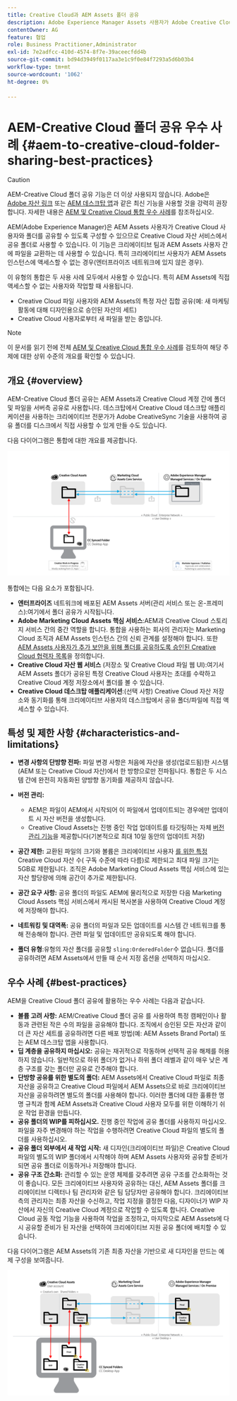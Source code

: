 ```yaml
---
title: Creative Cloud과 AEM Assets 폴더 공유
description: Adobe Experience Manager Assets 사용자가 Adobe Creative Cloud 사용자와 자산 폴더를 교환할 수 있도록 하는 구성 및 우수 사례입니다.
contentOwner: AG
feature: 협업
role: Business Practitioner,Administrator
exl-id: 7e2adfcc-410d-4574-8f7e-39aceecfdd4b
source-git-commit: bd94d3949f0117aa3e1c9f0e84f7293a5d6b03b4
workflow-type: tm+mt
source-wordcount: '1062'
ht-degree: 0%

---
```


# AEM-Creative Cloud 폴더 공유 우수 사례 {#aem-to-creative-cloud-folder-sharing-best-practices}

>[!CAUTION]
>
>AEM-Creative Cloud 폴더 공유 기능은 더 이상 사용되지 않습니다. Adobe은 [Adobe 자산 링크](https://helpx.adobe.com/enterprise/admin-guide.html/enterprise/using/adobe-asset-link.ug.html) 또는 [AEM 데스크탑 앱](https://experienceleague.adobe.com/docs/experience-manager-desktop-app/using/using.html)과 같은 최신 기능을 사용할 것을 강력히 권장합니다. 자세한 내용은 [AEM 및 Creative Cloud 통합 우수 사례](/help/assets/aem-cc-integration-best-practices.md)를 참조하십시오.

AEM(Adobe Experience Manager)은 AEM Assets 사용자가 Creative Cloud 사용자와 폴더를 공유할 수 있도록 구성할 수 있으므로 Creative Cloud 자산 서비스에서 공유 폴더로 사용할 수 있습니다. 이 기능은 크리에이티브 팀과 AEM Assets 사용자 간에 파일을 교환하는 데 사용할 수 있습니다. 특히 크리에이티브 사용자가 AEM Assets 인스턴스에 액세스할 수 없는 경우(엔터프라이즈 네트워크에 있지 않은 경우).

이 유형의 통합은 두 사용 사례 모두에서 사용할 수 있습니다. 특히 AEM Assets에 직접 액세스할 수 없는 사용자와 작업할 때 사용됩니다.

* Creative Cloud 파일 사용자와 AEM Assets의 특정 자산 집합 공유(예: 새 마케팅 활동에 대해 디자인용으로 승인된 자산의 세트)
* Creative Cloud 사용자로부터 새 파일을 받는 중입니다.

>[!NOTE]
>
>이 문서를 읽기 전에 전체 [AEM 및 Creative Cloud 통합 우수 사례](aem-cc-integration-best-practices.md)를 검토하여 해당 주제에 대한 상위 수준의 개요를 확인할 수 있습니다.

## 개요 {#overview}

AEM-Creative Cloud 폴더 공유는 AEM Assets과 Creative Cloud 계정 간에 폴더 및 파일을 서버측 공유로 사용합니다. 데스크탑에서 Creative Cloud 데스크탑 애플리케이션을 사용하는 크리에이티브 전문가가 Adobe CreativeSync 기술을 사용하여 공유 폴더를 디스크에서 직접 사용할 수 있게 만들 수도 있습니다.

다음 다이어그램은 통합에 대한 개요를 제공합니다.

![chlimage_1-406](assets/chlimage_1-406.png)

통합에는 다음 요소가 포함됩니다.

* **엔터프라이즈** 네트워크에 배포된 AEM Assets 서버(관리 서비스 또는 온-프레미스):여기에서 폴더 공유가 시작됩니다.
* **Adobe Marketing Cloud Assets 핵심 서비스**:AEM과 Creative Cloud 스토리지 서비스 간의 중간 역할을 합니다. 통합을 사용하는 회사의 관리자는 Marketing Cloud 조직과 AEM Assets 인스턴스 간의 신뢰 관계를 설정해야 합니다. 또한 [AEM Assets 사용자가 추가 보안을 위해 폴더를 공유하도록 승인된 Creative Cloud 협력자 목록](https://experienceleague.adobe.com/docs/core-services/interface/assets/t-admin-add-cc-user.html?lang=en#assets)을 정의합니다.
* **Creative Cloud 자산 웹 서비스** (저장소 및 Creative Cloud 파일 웹 UI):여기서 AEM Assets 폴더가 공유된 특정 Creative Cloud 사용자는 초대를 수락하고 Creative Cloud 계정 저장소에서 폴더를 볼 수 있습니다.
* **Creative Cloud 데스크탑 애플리케이션**:(선택 사항) Creative Cloud 자산 저장소와 동기화를 통해 크리에이티브 사용자의 데스크탑에서 공유 폴더/파일에 직접 액세스할 수 있습니다.

## 특성 및 제한 사항 {#characteristics-and-limitations}

* **변경 사항의 단방향 전파:**  파일 변경 사항은 처음에 자산을 생성(업로드됨)한 시스템(AEM 또는 Creative Cloud 자산)에서 한 방향으로만 전파됩니다. 통합은 두 시스템 간에 완전히 자동화된 양방향 동기화를 제공하지 않습니다.

* **버전 관리:**

   * AEM은 파일이 AEM에서 시작되어 이 파일에서 업데이트되는 경우에만 업데이트 시 자산 버전을 생성합니다.
   * Creative Cloud Assets는 진행 중인 작업 업데이트를 타깃팅하는 자체 [버전 관리 기능](https://helpx.adobe.com/creative-cloud/help/versioning-faq.html)을 제공합니다(기본적으로 최대 10일 동안의 업데이트 저장)

* **공간 제한:** 교환된 파일의 크기와 볼륨은 크리에이티브 사용자 [를 위한 특정 ](https://helpx.adobe.com/creative-cloud/kb/file-storage-quota.html) Creative Cloud 자산 수( 구독 수준에 따라 다름)로 제한되고 최대 파일 크기는 5GB로 제한됩니다. 조직은 Adobe Marketing Cloud Assets 핵심 서비스에 있는 자산 할당량에 의해 공간이 추가로 제한됩니다.

* **공간 요구 사항:** 공유 폴더의 파일도 AEM에 물리적으로 저장한 다음 Marketing Cloud Assets 핵심 서비스에서 캐시된 복사본을 사용하여 Creative Cloud 계정에 저장해야 합니다.
* **네트워킹 및 대역폭:**  공유 폴더의 파일과 모든 업데이트를 시스템 간 네트워크를 통해 전송해야 합니다. 관련 파일 및 업데이트만 공유되도록 해야 합니다.
* **폴더 유형**:유형의 자산 폴더를 공유할  `sling:OrderedFolder`수 없습니다. 폴더를 공유하려면 AEM Assets에서 만들 때 순서 지정 옵션을 선택하지 마십시오.

## 우수 사례 {#best-practices}

AEM을 Creative Cloud 폴더 공유에 활용하는 우수 사례는 다음과 같습니다.

* **볼륨 고려 사항:** AEM/Creative Cloud 폴더 공유 를 사용하여 특정 캠페인이나 활동과 관련된 작은 수의 파일을 공유해야 합니다. 조직에서 승인된 모든 자산과 같이 더 큰 자산 세트를 공유하려면 다른 배포 방법(예: AEM Assets Brand Portal) 또는 AEM 데스크탑 앱을 사용합니다.
* **딥 계층을 공유하지 마십시오:**  공유는 재귀적으로 작동하며 선택적 공유 해제를 허용하지 않습니다. 일반적으로 하위 폴더가 없거나 하위 폴더 레벨과 같이 매우 낮은 계층 구조를 갖는 폴더만 공유로 간주해야 합니다.
* **단방향 공유를 위한 별도의 폴더:** AEM Assets에서 Creative Cloud 파일로 최종 자산을 공유하고 Creative Cloud 파일에서 AEM Assets으로 바로 크리에이티브 자산을 공유하려면 별도의 폴더를 사용해야 합니다. 이러한 폴더에 대한 훌륭한 명명 규칙과 함께 AEM Assets과 Creative Cloud 사용자 모두를 위한 이해하기 쉬운 작업 환경을 만듭니다.
* **공유 폴더의 WIP를 피하십시오.** 진행 중인 작업에 공유 폴더를 사용하지 마십시오. 파일을 자주 변경해야 하는 작업을 수행하려면 Creative Cloud 파일의 별도의 폴더를 사용하십시오.
* **공유 폴더 외부에서 새 작업 시작:**  새 디자인(크리에이티브 파일)은 Creative Cloud 파일의 별도의 WIP 폴더에서 시작해야 하며 AEM Assets 사용자와 공유할 준비가 되면 공유 폴더로 이동하거나 저장해야 합니다.
* **공유 구조 간소화:** 관리할 수 있는 운영 체제를 갖추려면 공유 구조를 간소화하는 것이 좋습니다. 모든 크리에이티브 사용자와 공유하는 대신, AEM Assets 폴더를 크리에이티브 디렉터나 팀 관리자와 같은 팀 담당자만 공유해야 합니다. 크리에이티브 측의 관리자는 최종 자산을 수신하고, 작업 지정을 결정한 다음, 디자이너가 WIP 자산에서 자신의 Creative Cloud 계정으로 작업할 수 있도록 합니다. Creative Cloud 공동 작업 기능을 사용하여 작업을 조정하고, 마지막으로 AEM Assets에 다시 공유할 준비가 된 자산을 선택하여 크리에이티브 지원 공유 폴더에 배치할 수 있습니다.

다음 다이어그램은 AEM Assets의 기존 최종 자산을 기반으로 새 디자인을 만드는 예제 구성을 보여줍니다.

![chlimage_1-407](assets/chlimage_1-407.png)
